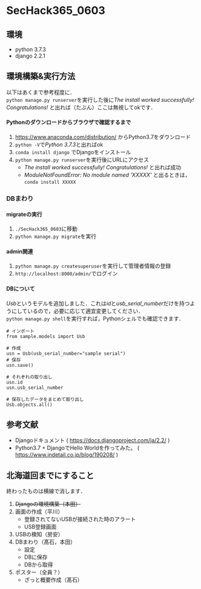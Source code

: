 # SecHack365_0603

## 環境
- python 3.7.3
- django 2.2.1  

## 環境構築&実行方法
以下はあくまで参考程度に．  
`python manage.py runserver`を実行した後に*The install worked successfully! Congratulations!* と出れば（たぶん）ここは無視してokです．
#### Pythonのダウンロードからブラウザで確認するまで
1. https://www.anaconda.com/distribution/ からPython3.7をダウンロード
1. `python -V`で*Python 3.7.3*と出ればok
1. `conda install django` でDjangoをインストール
1. `python manage.py runserver`を実行後にURLにアクセス
    - *The install worked successfully! Congratulations!* と出れば成功
    - *ModuleNotFoundError: No module named 'XXXXX'* と出るときは，`conda install XXXXX`

### DBまわり
#### migrateの実行
1. `./SecHack365_0603`に移動
1. `python manage.py migrate`を実行
#### admin関連
1. `python manage.py createsuperuser`を実行して管理者情報の登録
1. `http://localhost:8000/admin/`でログイン
#### DBについて
*Usb*というモデルを追加しました．これは*id*と*usb_serial_number*だけを持つようにしているので，必要に応じて適宜変更してください．  
`python manage.py shell`を実行すれば，Pythonシェルでも確認できます．
```
# インポート
from sample.models import Usb

# 作成
usn = Usb(usb_serial_number="sample serial")
# 保存
usn.save()

# それぞれの取り出し
usn.id
usn.usb_serial_number

# 保存したデータをまとめて取り出し
Usb.objects.all()
```

## 参考文献
- Djangoドキュメント ( https://docs.djangoproject.com/ja/2.2/ )
- Python3.7 + DjangoでHello Worldを作ってみた。 ( https://www.indetail.co.jp/blog/190208/ )

## 北海道回までにすること
終わったものは横線で消します．
1. ~~Djangoの環境構築（本田）~~
1. 画面の作成（平川）
    - 登録されてないUSBが接続された時のアラート
    - USB登録画面
1. USBの検知（房安）
1. DBまわり（髙石，本田）
    - 設定
    - DBに保存
    - DBから取得
1. ポスター（全員？）
    - ざっと概要作成（髙石）
